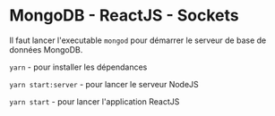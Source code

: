 # MongoDB - ReactJS - Sockets

Il faut lancer l'executable `mongod` pour démarrer le serveur de base de données MongoDB.

`yarn` - pour installer les dépendances

`yarn start:server` - pour lancer le serveur NodeJS

`yarn start` - pour lancer l'application ReactJS